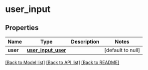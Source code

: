 # user_input
## Properties

Name | Type | Description | Notes
------------ | ------------- | ------------- | -------------
**user** | [**user_input_user**](user_input_user.md) |  | [default to null]

[[Back to Model list]](../README.md#documentation-for-models) [[Back to API list]](../README.md#documentation-for-api-endpoints) [[Back to README]](../README.md)

